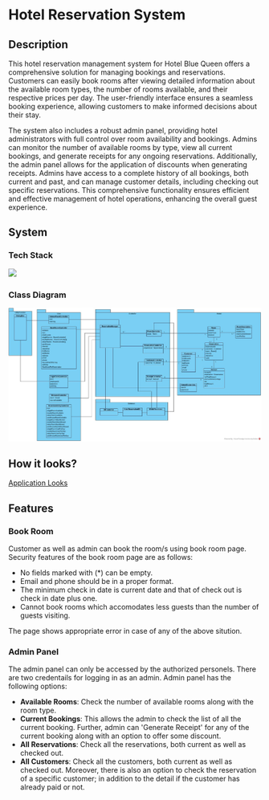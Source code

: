 # Hotel Reservation System

## Description

This hotel reservation management system for Hotel Blue Queen offers a comprehensive solution for managing bookings and reservations. Customers can easily book rooms after viewing detailed information about the available room types, the number of rooms available, and their respective prices per day. The user-friendly interface ensures a seamless booking experience, allowing customers to make informed decisions about their stay.

The system also includes a robust admin panel, providing hotel administrators with full control over room availability and bookings. Admins can monitor the number of available rooms by type, view all current bookings, and generate receipts for any ongoing reservations. Additionally, the admin panel allows for the application of discounts when generating receipts. Admins have access to a complete history of all bookings, both current and past, and can manage customer details, including checking out specific reservations. This comprehensive functionality ensures efficient and effective management of hotel operations, enhancing the overall guest experience.

## System

### Tech Stack

<img src="https://skillicons.dev/icons?i=java,sqlite,eclipse" />

### Class Diagram

<img src="./ClassDiagram.jpg" alt="Class Diagram" />

## How it looks?

<a href="https://github.com/busycaesar/Hotel_Reservation_System/blob/Master/ApplicationLooks.md">Application Looks</a>

## Features

### Book Room

Customer as well as admin can book the room/s using book room page. Security features of the book room page are as follows:

- No fields marked with (*) can be empty.
- Email and phone should be in a proper format.
- The minimum check in date is current date and that of check out is check in date plus one.
- Cannot book rooms which accomodates less guests than the number of guests visiting.

The page shows appropriate error in case of any of the above sitution.

### Admin Panel

The admin panel can only be accessed by the authorized personels. There are two credentails for logging in as an admin. Admin panel has the following options:

- **Available Rooms**: Check the number of available rooms along with the room type.
- **Current Bookings**: This allows the admin to check the list of all the current booking. Further, admin can 'Generate Receipt' for any of the current booking along with an option to offer some discount.
- **All Reservations**: Check all the reservations, both current as well as checked out.
- **All Customers**: Check all the customers, both current as well as checked out. Moreover, there is also an option to check the reservation of a specific customer; in addition to the detail if the customer has already paid or not.
